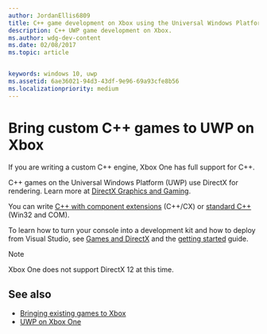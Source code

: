 ```yaml
---
author: JordanEllis6809
title: C++ game development on Xbox using the Universal Windows Platform (UWP)
description: C++ UWP game development on Xbox.
ms.author: wdg-dev-content
ms.date: 02/08/2017
ms.topic: article


keywords: windows 10, uwp
ms.assetid: 6ae36021-94d3-43df-9e96-69a93cfe8b56
ms.localizationpriority: medium
---
```

# Bring custom C++ games to UWP on Xbox

If you are writing a custom C++ engine, Xbox One has full support for C++. 

C++ games on the Universal Windows Platform (UWP) use DirectX for rendering. Learn more at [DirectX Graphics and Gaming](https://msdn.microsoft.com/library/windows/desktop/ee663274(v=vs.85).aspx).

You can write [C++ with component extensions](https://msdn.microsoft.com/library/windows/apps/hh699871.aspx) (C++/CX) or [standard C++](https://msdn.microsoft.com/library/windows/apps/mt592904.aspx) (Win32 and COM).

To learn how to turn your console into a development kit and how to deploy from Visual Studio, see [Games and DirectX](../gaming/index.md) and the [getting started](getting-started.md) guide.

> [!NOTE]
> Xbox One does not support DirectX 12 at this time.


## See also
- [Bringing existing games to Xbox](development-lanes-landing.md)
- [UWP on Xbox One](index.md)


